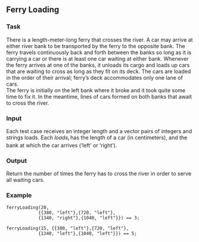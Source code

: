 ## Ferry Loading

### Task
There is a length-meter-long ferry that crosses the river. A car may arrive at  
either river bank to be transported by the ferry to the opposite bank. The  
ferry travels continuously back and forth between the banks so long as it is  
carrying a car or there is at least one car waiting at either bank. Whenever  
the ferry arrives at one of the banks, it unloads its cargo and loads up cars  
that are waiting to cross as long as they fit on its deck. The cars are loaded  
in the order of their arrival; ferry’s deck accommodates only one lane of cars.  
The ferry is initially on the left bank where it broke and it took quite some  
time to fix it. In the meantime, lines of cars formed on both banks that await  
to cross the river.

### Input

Each test case receives an integer length and a vector pairs of integers and  
strings loads. Each $loads_i$ has the length of a car (in centimeters), and the  
bank at which the car arrives (‘left’ or ‘right’).

### Output

Return the number of times the ferry has to cross the river in order to serve  
all waiting cars.

### Example
    ferryLoading(20, 
                {{380, "left"},{720, "left"},
                {1340, "right"},{1040, "left"}}) == 3;

    ferryLoading(15, {{380, "left"},{720, "left"},
                {1340, "left"},{1040, "left"}}) == 5;